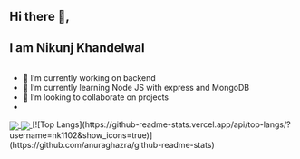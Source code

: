 ## Hi there 👋,
## I am Nikunj Khandelwal
###### 


- 🔭 I’m currently working on backend 
- 🌱 I’m currently learning Node JS with express and MongoDB
- 👯 I’m looking to collaborate on projects
- 
<a href="https://github.com/anuraghazra/github-readme-stats">
  <img align="center" src="https://github-readme-stats.vercel.app/api/pin/?username=anuraghazra&repo=github-readme-stats" />
</a>
<a href="https://github.com/anuraghazra/convoychat">
  <img align="center" src="https://github-readme-stats.vercel.app/api/pin/?username=anuraghazra&repo=convoychat" />
</a>
[![Top Langs](https://github-readme-stats.vercel.app/api/top-langs/?username=nk1102&show_icons=true)](https://github.com/anuraghazra/github-readme-stats)

  
